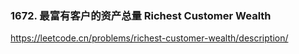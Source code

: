 ### 1672. 最富有客户的资产总量 Richest Customer Wealth
https://leetcode.cn/problems/richest-customer-wealth/description/
